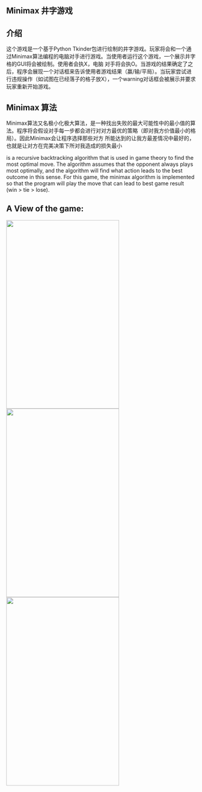 ## Minimax 井字游戏

## 介绍 
这个游戏是一个基于Python Tkinder包进行绘制的井字游戏。玩家将会和一个通过Minimax算法编程的电脑对手进行游戏。当使用者运行这个游戏，一个展示井字格的GUI将会被绘制。使用者会执X，电脑
对手将会执O。当游戏的结果确定了之后，程序会展现一个对话框来告诉使用者游戏结果（赢/输/平局）。当玩家尝试进行违规操作（如试图在已经落子的格子放X），一个warning对话框会被展示并要求
玩家重新开始游戏。

## Minimax 算法
Minimax算法又名极小化极大算法，是一种找出失败的最大可能性中的最小值的算法。程序将会假设对手每一步都会进行对对方最优的策略（即对我方价值最小的格局）。因此Minimax会让程序选择那些对方
所能达到的让我方最差情况中最好的，也就是让对方在完美决策下所对我造成的损失最小

is a recursive backtracking algorithm that is used in game theory to find the most optimal move. The algorithm assumes that the opponent always plays most optimally, 
and the algorithm will find what action leads to the best outcome in this sense. For this game, the minimax algorithm is implemented so that the program will play the move that
can lead to best game result (win > tie > lose).

## A View of the game:

<p align="left">
  <img width="300" height="500" src="https://github.com/RandomY-2/Python-GUI-Games/blob/main/TicTacToe/images/GameImage.jpg">
  <img width="300" height="500" src="https://github.com/RandomY-2/Python-GUI-Games/blob/main/TicTacToe/images/Warning_cheating.jpg">
  <img width="300" height="500" src="https://github.com/RandomY-2/Python-GUI-Games/blob/main/TicTacToe/images/Wining.jpg">
</p>
